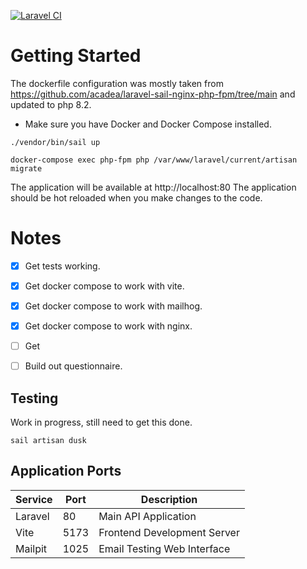 
[![Laravel CI](https://github.com/ajn123/BreakfastClub/actions/workflows/ci.yml/badge.svg)](https://github.com/ajn123/BreakfastClub/actions/workflows/ci.yml)


# Getting Started 

The dockerfile configuration was mostly taken from https://github.com/acadea/laravel-sail-nginx-php-fpm/tree/main
and updated to php 8.2.


- Make sure you have Docker and Docker Compose installed.
```
./vendor/bin/sail up

docker-compose exec php-fpm php /var/www/laravel/current/artisan migrate 
```
The application will be available at http://localhost:80
The application should be hot reloaded when you make changes to the code.

# Notes

- [x] Get tests working.
- [x] Get docker compose to work with vite.
- [x] Get docker compose to work with mailhog.
- [x] Get docker compose to work with nginx.
- [ ] Get 
- [ ] Build out questionnaire.


## Testing
Work in progress, still need to get this done.
```
sail artisan dusk
```


## Application Ports

| Service    | Port  | Description                               |
|------------|-------|-------------------------------------------|
| Laravel    | 80    | Main API Application                      |
| Vite       | 5173  | Frontend Development Server               |
| Mailpit    | 1025  | Email Testing Web Interface               |


